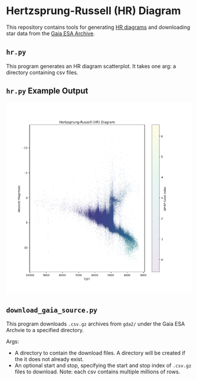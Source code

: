 # Hertzsprung-Russell (HR) Diagram

This repository contains tools for generating [HR diagrams](https://en.wikipedia.org/wiki/Hertzsprung%E2%80%93Russell_diagram) and downloading star data from the [Gaia ESA Archive](https://gea.esac.esa.int/archive/).

## `hr.py`

This program generates an HR diagram scatterplot. It takes one arg: a directory containing csv files.

## `hr.py` Example Output

![An HR Diagram](./HR_diagram.png)

## `download_gaia_source.py`

This program downloads `.csv.gz` archives from `gda2/` under the Gaia ESA Archvie to a specified directory.

Args:

- A directory to contain the download files. A directory will be created if the it does not already exist.
- An optional start and stop, specifying the start and stop index of `.csv.gz` files to download. Note: each csv contains multiple millions of rows.
